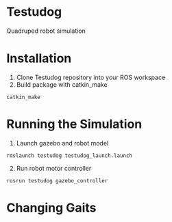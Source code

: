# Testudog
Quadruped robot simulation 

# Installation
1. Clone Testudog repository into your ROS workspace
2. Build package with catkin_make
```
catkin_make
```
# Running the Simulation
1. Launch gazebo and robot model
```
roslaunch testudog testudog_launch.launch
```
2. Run robot motor controller 
```
rosrun testudog gazebo_controller
```
# Changing Gaits
